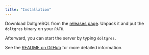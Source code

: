```yaml
---
title: "Installation"
---
```


Download DoltgreSQL from the [releases
page](https://github.com/dolthub/doltgresql/releases/latest). Unpack it and put the `doltgres`
binary on your `PATH`.

Afterward, you can start the server by typing `doltgres`.

See the [README on
GitHub](https://github.com/dolthub/doltgresql/?tab=readme-ov-file#getting-started) for more detailed
information.
